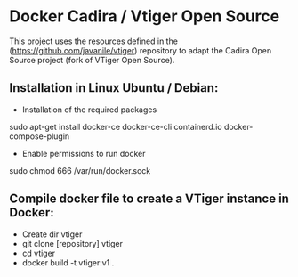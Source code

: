 # Docker Cadira / Vtiger Open Source

This project uses the resources defined in the (https://github.com/javanile/vtiger) repository to adapt the Cadira Open Source project (fork of VTiger Open Source).

## Installation in Linux Ubuntu / Debian:

- Installation of the required packages

sudo apt-get install docker-ce docker-ce-cli containerd.io docker-compose-plugin

- Enable permissions to run docker

sudo chmod 666 /var/run/docker.sock

## Compile docker file to create a VTiger instance in Docker:

- Create dir vtiger
- git clone [repository] vtiger
- cd vtiger
- docker build -t vtiger:v1 .
